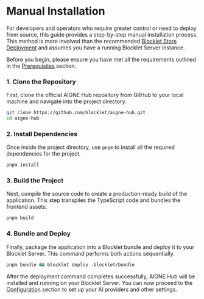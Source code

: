 # Manual Installation

For developers and operators who require greater control or need to deploy from source, this guide provides a step-by-step manual installation process. This method is more involved than the recommended [Blocklet Store Deployment](./deployment-and-installation-blocklet-store.md) and assumes you have a running Blocklet Server instance.

Before you begin, please ensure you have met all the requirements outlined in the [Prerequisites](./deployment-and-installation-prerequisites.md) section.

### 1. Clone the Repository

First, clone the official AIGNE Hub repository from GitHub to your local machine and navigate into the project directory.

```bash Clone the repository icon=mdi:github
git clone https://github.com/blocklet/aigne-hub.git
cd aigne-hub
```

### 2. Install Dependencies

Once inside the project directory, use `pnpm` to install all the required dependencies for the project.

```bash Install dependencies icon=pnpm
pnpm install
```

### 3. Build the Project

Next, compile the source code to create a production-ready build of the application. This step transpiles the TypeScript code and bundles the frontend assets.

```bash Build the project icon=mdi:tools
pnpm build
```

### 4. Bundle and Deploy

Finally, package the application into a Blocklet bundle and deploy it to your Blocklet Server. This command performs both actions sequentially.

```bash Bundle and Deploy icon=mdi:rocket-launch
pnpm bundle && blocklet deploy .blocklet/bundle
```

After the deployment command completes successfully, AIGNE Hub will be installed and running on your Blocklet Server. You can now proceed to the [Configuration](./configuration.md) section to set up your AI providers and other settings.